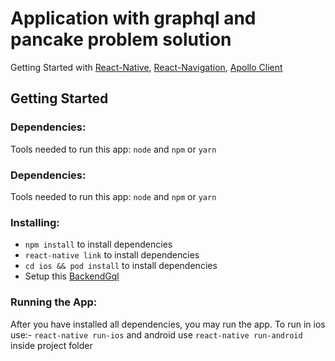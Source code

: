 # Application with graphql and pancake problem solution
Getting Started with [React-Native](https://reactnative.dev/), [React-Navigation](https://reactnavigation.org/), [Apollo Client](https://www.apollographql.com/docs/react/integrations/react-native/)

## Getting Started

### Dependencies:
Tools needed to run this app: `node` and `npm` or `yarn`

### Dependencies:
Tools needed to run this app: `node` and `npm` or `yarn`

### Installing:
* `npm install` to install dependencies
* `react-native link` to install dependencies
* `cd ios && pod install` to install dependencies
* Setup this [BackendGql](https://github.com/MonikaAnkoliya/BackendGql)

### Running the App:
After you have installed all dependencies, you may run the app.
To run in ios use:- `react-native run-ios` and android use `react-native run-android` inside project folder


